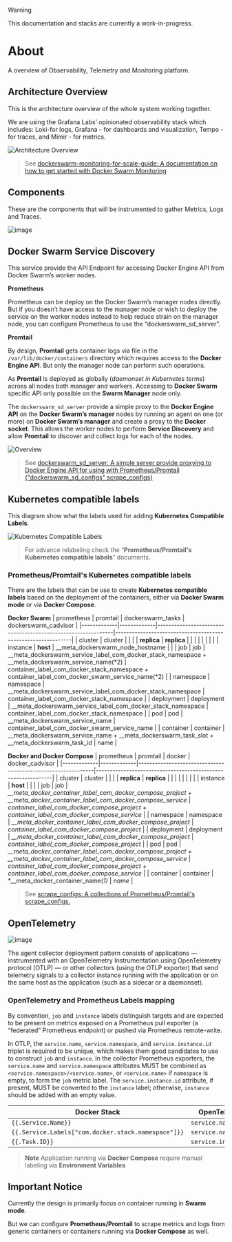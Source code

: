 > [!WARNING]
> This documentation and stacks are currently a work-in-progress.

# About
A overview of Observability, Telemetry and Monitoring platform.

## Architecture Overview
This is the architecture overview of the whole system working together.

We are using the Grafana Labs’ opinionated observability stack which includes: Loki-for logs, Grafana - for dashboards and visualization, Tempo - for traces, and Mimir - for metrics.

<picture>
  <source media="(prefers-color-scheme: dark)" srcset="https://github.com/YouMightNotNeedKubernetes/dockerswarm-monitoring-for-scale-guide/assets/4363857/859a1172-db2a-4865-9f0c-ff596aff05c5">
  <source media="(prefers-color-scheme: light)" srcset="https://github.com/YouMightNotNeedKubernetes/dockerswarm-monitoring-for-scale-guide/assets/4363857/41fb45ba-6a3c-4ab5-b549-37dbad9f8e44">
  <img alt="Architecture Overview" src="https://github.com/YouMightNotNeedKubernetes/dockerswarm-monitoring-for-scale-guide/assets/4363857/41fb45ba-6a3c-4ab5-b549-37dbad9f8e44">
</picture>

> See [dockerswarm-monitoring-for-scale-guide: A documentation on how to get started with Docker Swarm Monitoring](https://github.com/YouMightNotNeedKubernetes/dockerswarm-monitoring-for-scale-guide)

## Components
These are the components that will be instrumented to gather Metrics, Logs and Traces.

![image](https://github.com/YouMightNotNeedKubernetes/dockerswarm-monitoring-guide/assets/4363857/95c63ad5-1cf9-4d12-8d2a-89185e3673c0)

## Docker Swarm Service Discovery
This service provide the API Endpoint for accessing Docker Engine API from Docker Swarm’s worker nodes.

**Prometheus**

Prometheus can be deploy on the Docker Swarm’s manager nodes directly. But if you doesn’t have access to the manager node or wish to deploy the service on the worker nodes instead to help reduce strain on the manager node, you can configure Prometheus to use the “dockerswarm_sd_server”.

**Promtail**

By design, **Promtail** gets container logs via file in the `/var/lib/docker/containers` directory which requires access to the **Docker Engine API**. But only the manager node can perform such operations.

As **Promtail** is deployed as globally (*daemonset in Kubernetes terms*) across all nodes both manager and workers. Accessing to **Docker Swarm** specific API only possible on the **Swarm Manager** node only.

The `dockerswarm_sd_server` provide a simple proxy to the **Docker Engine API** on the **Docker Swarm’s manager** nodes by running an agent on one (or more) on **Docker Swarm’s manager** and create a proxy to the **Docker socket**. This allows the worker nodes to perform **Service Discovery** and allow **Promtail** to discover and collect logs for each of the nodes.

<picture>
  <source media="(prefers-color-scheme: dark)" srcset="https://github.com/socheatsok78/dockerswarm_sd_server/assets/4363857/babd8ddc-d2d6-45b1-8995-401ec3b7319d">
  <source media="(prefers-color-scheme: light)" srcset="https://github.com/socheatsok78/dockerswarm_sd_server/assets/4363857/a59d6061-48da-40d5-8ed0-669ba9794e9c">
  <img alt="Overview" src="https://github.com/socheatsok78/dockerswarm_sd_server/assets/4363857/a59d6061-48da-40d5-8ed0-669ba9794e9c">
</picture>

> See [dockerswarm_sd_server: A simple server provide proxying to Docker Engine API for using with Prometheus/Promtail \("dockerswarm_sd_configs" scrape_configs\)](https://github.com/socheatsok78/dockerswarm_sd_server)


## Kubernetes compatible labels
This diagram show what the labels used for adding **Kubernetes Compatible Labels**.

<picture>
  <source media="(prefers-color-scheme: dark)" srcset="https://github.com/YouMightNotNeedKubernetes/prometheus/assets/4363857/0939b290-3d74-42a3-8807-3beed504614a">
  <source media="(prefers-color-scheme: light)" srcset="https://github.com/YouMightNotNeedKubernetes/prometheus/assets/4363857/0ec926bc-457e-450b-901a-76d651d4e7bf">
  <img alt="Kubernetes Compatible Labels" src="https://github.com/YouMightNotNeedKubernetes/prometheus/assets/4363857/0ec926bc-457e-450b-901a-76d651d4e7bf">
</picture>

> For advance relabeling check the “**Prometheus/Promtail's Kubernetes compatible labels**” documents.

### Prometheus/Promtail's Kubernetes compatible labels

There are the labels that can be use to create **Kubernetes compatible labels** based on the deployment of the containers, either via **Docker Swarm mode** or via **Docker Compose**.

**Docker Swarm**
| prometheus  | promtail    | dockerswarm_tasks                                            | dockerswarm_cadvisor                                         |
|-------------|-------------|--------------------------------------------------------------|--------------------------------------------------------------|
| cluster     | cluster     |                                                              |                                                              |
| __replica__ | __replica__ |                                                              |                                                              |
|             |             |                                                              |                                                              |
| instance    | __host__    | __meta_dockerswarm_node_hostname                             |                                                              |
| job         | job         | __meta_dockerswarm_service_label_com_docker_stack_namespace + __meta_dockerswarm_service_name(*2) | container_label_com_docker_stack_namespace + container_label_com_docker_swarm_service_name(*2) |
| namespace   | namespace   | __meta_dockerswarm_service_label_com_docker_stack_namespace  | container_label_com_docker_stack_namespace                   |
| deployment  | deployment  | __meta_dockerswarm_service_label_com_docker_stack_namespace  | container_label_com_docker_stack_namespace                   |
| pod         | pod         | __meta_dockerswarm_service_name                              | container_label_com_docker_swarm_service_name                |
| container   | container   | __meta_dockerswarm_service_name + __meta_dockerswarm_task_slot + <br>__meta_dockerswarm_task_id | name                                                         |


**Docker and Docker Compose**
| prometheus  | promtail    | docker                                                       | docker_cadvisor                                              |
|-------------|-------------|--------------------------------------------------------------|--------------------------------------------------------------|
| cluster     | cluster     |                                                              |                                                              |
| __replica__ | __replica__ |                                                              |                                                              |
|             |             |                                                              |                                                              |
| instance    | __host__    |                                                              |                                                              |
| job         | job         | *__meta_docker_container_label_com_docker_compose_project + __meta_docker_container_label_com_docker_compose_service* | *container_label_com_docker_compose_project + container_label_com_docker_compose_service* |
| namespace   | namespace   | *__meta_docker_container_label_com_docker_compose_project*   | *container_label_com_docker_compose_project*                 |
| deployment  | deployment  | *__meta_docker_container_label_com_docker_compose_project*   | *container_label_com_docker_compose_project*                 |
| pod         | pod         | *__meta_docker_container_label_com_docker_compose_project + __meta_docker_container_label_com_docker_compose_service* | *container_label_com_docker_compose_project + container_label_com_docker_compose_service* |
| container   | container   | *__meta_docker_container_name(*1)*                           | *name*                                                       |

> See [scrape_configs: A collections of Prometheus/Promtail's scrape_configs.](https://github.com/YouMightNotNeedKubernetes/scrape_configs)

## OpenTelemetry

![image](https://github.com/YouMightNotNeedKubernetes/dockerswarm-monitoring-guide/assets/4363857/40718ca1-3a09-4944-b91f-89a868dff0b7)


The agent collector deployment pattern consists of applications — instrumented with an OpenTelemetry Instrumentation using OpenTelemetry protocol (OTLP) — or other collectors (using the OTLP exporter) that send telemetry signals to a collector instance running with the application or on the same host as the application (such as a sidecar or a daemonset).

### **OpenTelemetry and Prometheus Labels mapping**
By convention, `job` and `instance` labels distinguish targets and are expected to be present on metrics exposed on a Prometheus pull exporter (a “federated” Prometheus endpoint) or pushed via Prometheus remote-write.

In OTLP, the `service.name`, `service.namespace`, and `service.instance.id` triplet is required to be unique, which makes them good candidates to use to construct `job` and `instance`. In the collector Prometheus exporters, the `service.name` and `service.namespace` attributes MUST be combined as `<service.namespace>/<service.name>`, or `<service.name>` if `namespace` is empty, to form the `job` metric label. The `service.instance.id` attribute, if present, MUST be converted to the `instance` label; otherwise, `instance` should be added with an empty value.

| Docker Stack                                        | OpenTelemetry         |
| --------------------------------------------------- | --------------------- |
| `{{.Service.Name}}`                                 | `service.name`        |
| `{{.Service.Labels["com.docker.stack.namespace"]}}` | `service.namespace`   |
| `{{.Task.ID}}`                                      | `service.instance.id` |
> **Note**
> Application running via **Docker Compose** require manual labeling via **Environment Variables**

## Important Notice

Currently the design is primarily focus on container running in **Swarm mode**. 

But we can configure **Prometheus/Promtail** to scrape metrics and logs from generic containers or containers running via **Docker Compose** as well.

